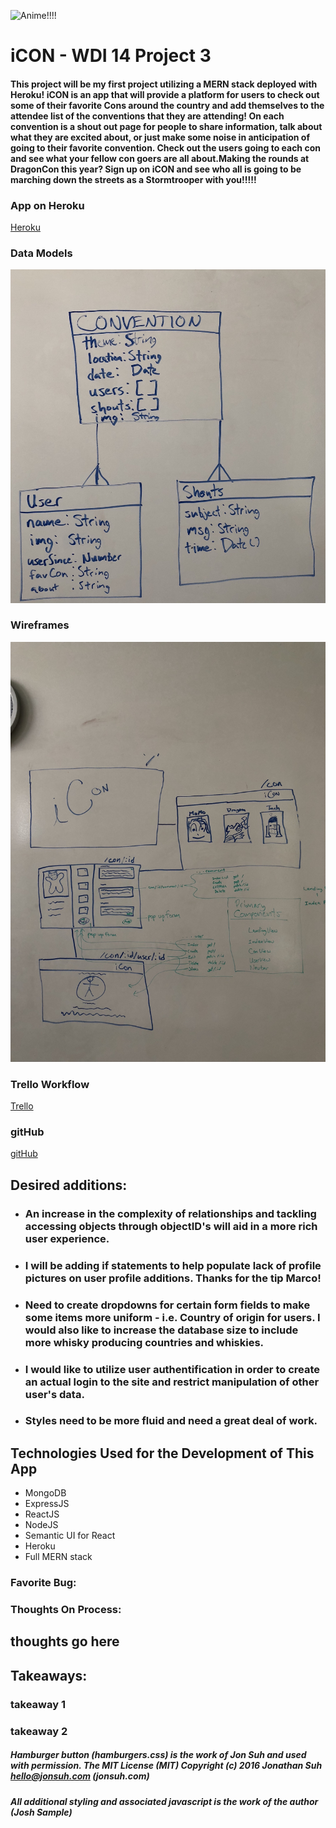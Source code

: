 ![Anime!!!!](http://www.planwallpaper.com/static/images/1444014275-106dee95104209bb9436d6df2b6d5145.jpeg)

# iCON - WDI 14 Project 3
#### This project will be my first project utilizing a MERN stack deployed with Heroku! iCON is an app that will provide a platform for users to check out some of their favorite Cons around the country and add themselves to the attendee list of the conventions that they are attending! On each convention is a shout out page for people to share information, talk about what they are excited about, or just make some noise in anticipation of going to their favorite convention. Check out the users going to each con and see what your fellow con goers are all about.Making the rounds at DragonCon this year? Sign up on iCON and see who all is going to be marching down the streets as a Stormtrooper with you!!!!!

### App on Heroku
<a name="Heroku" href="https://calm-cove-34969.herokuapp.com/">
Heroku</a>

### Data Models

![ERDs](https://github.com/Saf3ty1nnumb3rs/MERNapp/blob/master/ProjectMaterials/erd.JPG)


### Wireframes

![Wireframe](https://github.com/Saf3ty1nnumb3rs/MERNapp/blob/master/ProjectMaterials/wireframe.JPG)

### Trello Workflow
<a name="Trello" href="https://trello.com/b/JJ23EuGJ/wdi-project-3">Trello</a>

### gitHub
<a name="git" href="https://github.com/Saf3ty1nnumb3rs/MERNapp">gitHub</a>

## Desired additions:

* ### An increase in the complexity of relationships and tackling accessing objects through objectID's will aid in a more rich user experience.

* ### I will be adding if statements to help populate lack of profile pictures on user profile additions. Thanks for the tip Marco!

* ### Need to create dropdowns for certain form fields to make some items more uniform - i.e. Country of origin for users. I would also like to increase the database size to include more whisky producing countries and whiskies.

* ### I would like to utilize user authentification in order to create an actual login to the site and restrict manipulation of other user's data.

* ### Styles need to be more fluid and need a great deal of work.


## Technologies Used for the Development of This App

* MongoDB
* ExpressJS
* ReactJS
* NodeJS
* Semantic UI for React
* Heroku
* Full MERN stack

### Favorite Bug:

### Thoughts On Process:
## thoughts go here

## Takeaways:

### takeaway 1

### takeaway 2

##### Hamburger button (hamburgers.css) is the work of Jon Suh and used with permission. The MIT License (MIT) Copyright (c) 2016 Jonathan Suh <hello@jonsuh.com> (jonsuh.com) 
##### All additional styling and associated javascript is the work of the author (Josh Sample) 